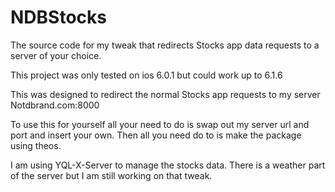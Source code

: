# NDBStocks
The source code for my tweak that redirects Stocks app data requests to a server of your choice. 

This project was only tested on ios 6.0.1 but could work up to 6.1.6

This was designed to redirect the normal Stocks app requests to my server Notdbrand.com:8000

To use this for yourself all your need to do is swap out my server url and port and insert your own. Then all you need do to is make the package using theos.

I am using YQL-X-Server to manage the stocks data. There is a weather part of the server but I am still working on that tweak. 
